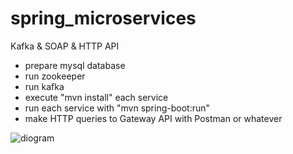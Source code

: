 # spring_microservices
Kafka &amp; SOAP &amp; HTTP API

- prepare mysql database
- run zookeeper
- run kafka
- execute "mvn install" each service
- run each service with "mvn spring-boot:run"
- make HTTP queries to Gateway API with Postman or whatever

![diogram](https://user-images.githubusercontent.com/38053682/140643863-23eece02-a395-493b-84e2-449dc5ee7477.jpg)
